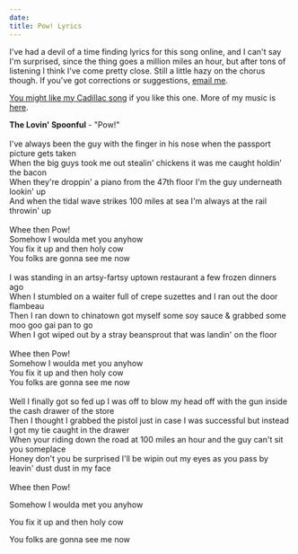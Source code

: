 ```yaml
---
date: 
title: Pow! Lyrics
---
```

I've had a devil of a time finding lyrics for this song online, and I can't say I'm surprised, since the thing goes a million miles an hour, but after tons of listening I think I've come pretty close. Still a little hazy on the chorus though. If you've got corrections or suggestions, <a href="mailto:jason@slipangle.org">email me</a>.
<p><a href="http://s3.amazonaws.com/frockenstein-mp3/Cadillac.mp3"></a> <a title="Download Cadillac by Jason Finneyfrock"  href="/song/download/Cadillac">You might like my Cadillac song</a>  if you like this one. More of my music is <a title="Songs by Jason Finneyfrock" href="music">here</a>.</p> 


<b>The Lovin' Spoonful</b> - "Pow!"<br /><br />I've always been the guy with the finger in his nose when the passport picture gets taken<br />When the big guys took me out stealin' chickens it was me caught holdin' the bacon<br />When they're droppin' a piano from the 47th floor I'm the guy underneath lookin' up<br />And when the tidal wave strikes 100 miles at sea I'm always at the rail throwin' up<br /><br />Whee then Pow!<br />Somehow I woulda met you anyhow<br />You fix it up and then holy cow<br />You folks are gonna see me now<br /><br />I was standing in an artsy-fartsy uptown restaurant a few frozen dinners ago<br />When I stumbled on a waiter full of crepe suzettes and I ran out the door flambeau<br />Then I ran down to chinatown got myself some soy sauce & grabbed some moo goo gai pan to go<br />When I got wiped out by a stray beansprout that was landin' on the floor<br /><br />Whee then Pow!<br />
Somehow I woulda met you anyhow<br />
You fix it up and then holy cow<br />
You folks are gonna see me now<br /><br />Well I finally got so fed up I was off to blow my head off with the gun inside the cash drawer of the store<br />Then I thought I grabbed the pistol just in case I was successful but instead I got my tie caught in the drawer<br />When your riding down the road at 100 miles an hour and the guy can't sit you someplace<br />Honey don't you be surprised I'll be wipin out my eyes as you pass by leavin' dust dust in my face<br /><br />Whee then Pow!<br />

Somehow I woulda met you anyhow<br />

You fix it up and then holy cow<br />

You folks are gonna see me now<br />